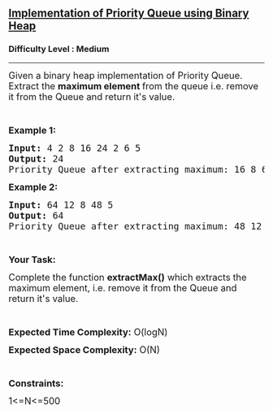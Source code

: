 <h2><a href="https://practice.geeksforgeeks.org/problems/implementation-of-priority-queue-using-binary-heap/1?page=1&difficulty[]=0&difficulty[]=1&status[]=unsolved&sortBy=accuracy">Implementation of Priority Queue using Binary Heap</a></h2><h3>Difficulty Level : Medium</h3><hr><div class="problems_problem_content__Xm_eO"><p><span style="font-size:18px">Given a binary heap implementation of Priority Queue. Extract the <strong>maximum element </strong>from the queue&nbsp;i.e. remove it&nbsp;from the Queue and return it's value.&nbsp;</span></p>

<p>&nbsp;</p>

<p><span style="font-size:18px"><strong>Example 1:</strong></span></p>

<pre><span style="font-size:18px"><strong>Input:</strong> 4 2 8 16 24 2 6 5</span>
<span style="font-size:18px"><strong>Output:</strong> 24</span>
<span style="font-size:18px">Priority Queue after extracting maximum: 16 8 6 5 2 2 4</span></pre>

<p><span style="font-size:18px"><strong>Example 2:</strong></span></p>

<pre><span style="font-size:18px"><strong>Input:</strong> 64 12 8 48 5</span>
<span style="font-size:18px"><strong>Output:</strong> 64</span>
<span style="font-size:18px">Priority Queue after extracting maximum: 48 12 8 5</span>
</pre>

<p>&nbsp;</p>

<p><span style="font-size:18px"><strong>Your Task:</strong></span></p>

<p><span style="font-size:18px">Complete the function <strong>extractMax()</strong> which extracts the maximum element, i.e. remove it&nbsp;from the Queue and return it's value.</span></p>

<p>&nbsp;</p>

<p><span style="font-size:18px"><strong>Expected Time Complexity:</strong> O(logN)</span></p>

<p><span style="font-size:18px"><strong>Expected Space Complexity:</strong> O(N)</span></p>

<p>&nbsp;</p>

<p><strong><span style="font-size:18px">Constraints:</span></strong></p>

<p><span style="font-size:18px">1&lt;=N&lt;=500</span></p>
</div>